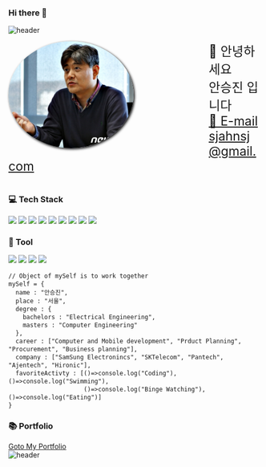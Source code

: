 ### Hi there 👋

<!--
**sjahnsj/sjahnsj** is a ✨ _special_ ✨ repository because its `README.md` (this file) appears on your GitHub profile.

Here are some ideas to get you started:

- 🔭 I’m currently working on ...
- 🌱 I’m currently learning ...
- 👯 I’m looking to collaborate on ...
- 🤔 I’m looking for help with ...
- 💬 Ask me about ...
- 📫 How to reach me: ...
- 😄 Pronouns: ...
- ⚡ Fun fact: ...
![header](https://capsule-render.vercel.app/api?type=rect&color=auto&height=60&section=header&text=My%20Tech%20Stack&fontSize=40)
<br>
-->
![header](https://capsule-render.vercel.app/api?type=waving&color=3333ff&height=200&section=header&text=안%20승%20진%20%20%20%20-nl-S.J.%20Ahn&fontAlignY=20&fontAlignY=50&fontSize=43&fontColor=ffffff&animation=twinkling)

<img src="./myself.jpg"  width="250px" style="border-radius: 50%; box-shadow: 2px 2px 5px black; float:left; margin-right: 150px" >


<div style="font-size:25px">
👋 안녕하세요 <br>
안승진 입니다 <br>
<a href="mailto:sjahnsj@gmail.com">📧 E-mail</a> <br>
<a href="mailto:sjahnsj@gmail.com">sjahnsj@gmail.com</a> <br>
</div>
<br>

### 💻 Tech Stack
<p>
<img src="https://img.shields.io/badge/Java-007396?style=for-the-badge&logo=Java&logoColor=white"/>
<img src="https://img.shields.io/badge/Javascript-ffb13b?style=for-the-badge&logo=javascript&logoColor=white"/>
<img src="https://img.shields.io/badge/python-3670A0?style=for-the-badge&logo=python&logoColor=ffdd54"/>
<img src="https://img.shields.io/badge/oracle-ff0000?style=for-the-badge&logo=oracle&logoColor=white"/>
<img src="https://img.shields.io/badge/html-55aa55?style=for-the-badge&logo=html5&logoColor=white"/>
<img src="https://img.shields.io/badge/css-ff00ff?style=for-the-badge&logo=csswizardry&logoColor=white"/>
<img src="https://img.shields.io/badge/tensorflow-aaaaaa?style=for-the-badge&logo=tensorflow&logoColor=white"/>
<img src="https://img.shields.io/badge/pandas-2222aa?style=for-the-badge&logo=pandas&logoColor=white"/>
<img src="https://img.shields.io/badge/spring-dddd00?style=for-the-badge&logo=spring&logoColor=black"/>
</p>

### 🔨 Tool  
<p>
<img src="https://img.shields.io/badge/Git-000000?style=for-the-badge&logo=GitHub&logoColor=white"/>
<img src="https://img.shields.io/badge/vscode-000000?style=for-the-badge&logo=visualstudiocode&logoColor=white"/>
<img src="https://img.shields.io/badge/eclipse-000000?style=for-the-badge&logo=eclipseide&logoColor=white"/>
<img src="https://img.shields.io/badge/vim-000000?style=for-the-badge&logo=vim&logoColor=white"/>
</p>

```
// Object of mySelf is to work together
mySelf = {
  name : "안승진",
  place : "서울",
  degree : {
    bachelors : "Electrical Engineering",
    masters : "Computer Engineering"
  },
  career : ["Computer and Mobile development", "Prduct Planning", "Procurement", "Business planning"],
  company : ["SamSung Electronincs", "SKTelecom", "Pantech", "Ajentech", "Hironic"],
  favoriteActivty : [()=>console.log("Coding"), ()=>console.log("Swimming"),
                     ()=>console.log("Binge Watching"), ()=>console.log("Eating")]
}
```
### 📚 Portfolio
[Goto My Portfolio](./portfolio.md)  
![header](https://capsule-render.vercel.app/api?type=waving&color=5555ff&height=100&section=footer&fontSize=50&font-color=ffffff)
